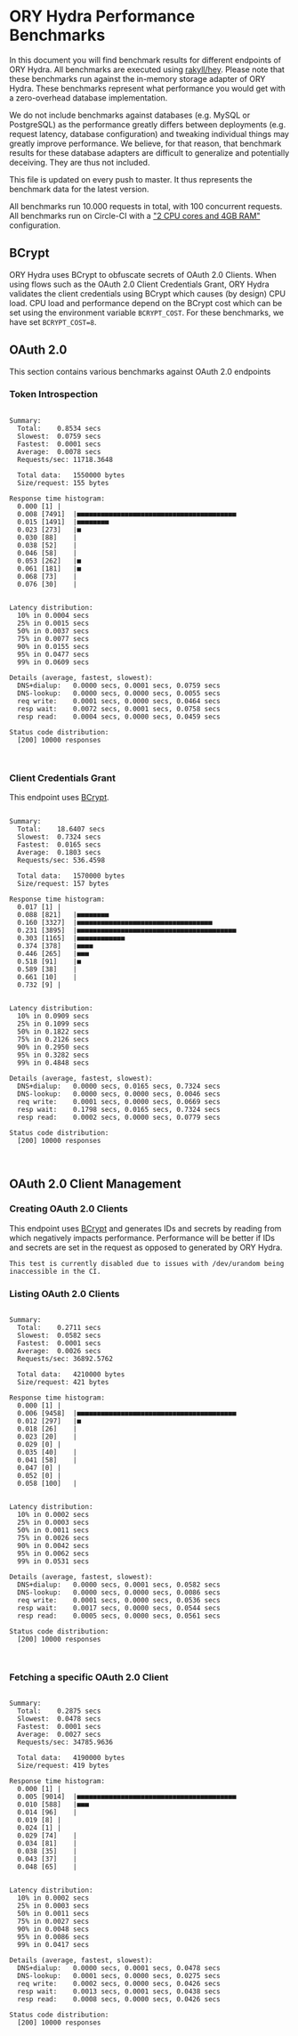 # ORY Hydra Performance Benchmarks

In this document you will find benchmark results for different endpoints of ORY Hydra. All benchmarks are executed
using [rakyll/hey](https://github.com/rakyll/hey). Please note that these benchmarks run against the in-memory storage
adapter of ORY Hydra. These benchmarks represent what performance you would get with a zero-overhead database implementation.

We do not include benchmarks against databases (e.g. MySQL or PostgreSQL) as the performance greatly differs between
deployments (e.g. request latency, database configuration) and tweaking individual things may greatly improve performance.
We believe, for that reason, that benchmark results for these database adapters are difficult to generalize and potentially
deceiving. They are thus not included.

This file is updated on every push to master. It thus represents the benchmark data for the latest version.

All benchmarks run 10.000 requests in total, with 100 concurrent requests. All benchmarks run on Circle-CI with a
["2 CPU cores and 4GB RAM"](https://support.circleci.com/hc/en-us/articles/360000489307-Why-do-my-tests-take-longer-to-run-on-CircleCI-than-locally-)
configuration.

## BCrypt

ORY Hydra uses BCrypt to obfuscate secrets of OAuth 2.0 Clients. When using flows such as the OAuth 2.0 Client Credentials
Grant, ORY Hydra validates the client credentials using BCrypt which causes (by design) CPU load. CPU load and performance
depend on the BCrypt cost which can be set using the environment variable `BCRYPT_COST`. For these benchmarks,
we have set `BCRYPT_COST=8`.

## OAuth 2.0

This section contains various benchmarks against OAuth 2.0 endpoints

### Token Introspection

```

Summary:
  Total:	0.8534 secs
  Slowest:	0.0759 secs
  Fastest:	0.0001 secs
  Average:	0.0078 secs
  Requests/sec:	11718.3648
  
  Total data:	1550000 bytes
  Size/request:	155 bytes

Response time histogram:
  0.000 [1]	|
  0.008 [7491]	|■■■■■■■■■■■■■■■■■■■■■■■■■■■■■■■■■■■■■■■■
  0.015 [1491]	|■■■■■■■■
  0.023 [273]	|■
  0.030 [88]	|
  0.038 [52]	|
  0.046 [58]	|
  0.053 [262]	|■
  0.061 [181]	|■
  0.068 [73]	|
  0.076 [30]	|


Latency distribution:
  10% in 0.0004 secs
  25% in 0.0015 secs
  50% in 0.0037 secs
  75% in 0.0077 secs
  90% in 0.0155 secs
  95% in 0.0477 secs
  99% in 0.0609 secs

Details (average, fastest, slowest):
  DNS+dialup:	0.0000 secs, 0.0001 secs, 0.0759 secs
  DNS-lookup:	0.0000 secs, 0.0000 secs, 0.0055 secs
  req write:	0.0001 secs, 0.0000 secs, 0.0464 secs
  resp wait:	0.0072 secs, 0.0001 secs, 0.0758 secs
  resp read:	0.0004 secs, 0.0000 secs, 0.0459 secs

Status code distribution:
  [200]	10000 responses



```

### Client Credentials Grant

This endpoint uses [BCrypt](#bcrypt).

```

Summary:
  Total:	18.6407 secs
  Slowest:	0.7324 secs
  Fastest:	0.0165 secs
  Average:	0.1803 secs
  Requests/sec:	536.4598
  
  Total data:	1570000 bytes
  Size/request:	157 bytes

Response time histogram:
  0.017 [1]	|
  0.088 [821]	|■■■■■■■■
  0.160 [3327]	|■■■■■■■■■■■■■■■■■■■■■■■■■■■■■■■■■■
  0.231 [3895]	|■■■■■■■■■■■■■■■■■■■■■■■■■■■■■■■■■■■■■■■■
  0.303 [1165]	|■■■■■■■■■■■■
  0.374 [378]	|■■■■
  0.446 [265]	|■■■
  0.518 [91]	|■
  0.589 [38]	|
  0.661 [10]	|
  0.732 [9]	|


Latency distribution:
  10% in 0.0909 secs
  25% in 0.1099 secs
  50% in 0.1822 secs
  75% in 0.2126 secs
  90% in 0.2950 secs
  95% in 0.3282 secs
  99% in 0.4848 secs

Details (average, fastest, slowest):
  DNS+dialup:	0.0000 secs, 0.0165 secs, 0.7324 secs
  DNS-lookup:	0.0000 secs, 0.0000 secs, 0.0046 secs
  req write:	0.0001 secs, 0.0000 secs, 0.0669 secs
  resp wait:	0.1798 secs, 0.0165 secs, 0.7324 secs
  resp read:	0.0002 secs, 0.0000 secs, 0.0779 secs

Status code distribution:
  [200]	10000 responses



```

## OAuth 2.0 Client Management

### Creating OAuth 2.0 Clients

This endpoint uses [BCrypt](#bcrypt) and generates IDs and secrets by reading from  which negatively impacts
performance. Performance will be better if IDs and secrets are set in the request as opposed to generated by ORY Hydra.

```
This test is currently disabled due to issues with /dev/urandom being inaccessible in the CI.
```

### Listing OAuth 2.0 Clients

```

Summary:
  Total:	0.2711 secs
  Slowest:	0.0582 secs
  Fastest:	0.0001 secs
  Average:	0.0026 secs
  Requests/sec:	36892.5762
  
  Total data:	4210000 bytes
  Size/request:	421 bytes

Response time histogram:
  0.000 [1]	|
  0.006 [9458]	|■■■■■■■■■■■■■■■■■■■■■■■■■■■■■■■■■■■■■■■■
  0.012 [297]	|■
  0.018 [26]	|
  0.023 [20]	|
  0.029 [0]	|
  0.035 [40]	|
  0.041 [58]	|
  0.047 [0]	|
  0.052 [0]	|
  0.058 [100]	|


Latency distribution:
  10% in 0.0002 secs
  25% in 0.0003 secs
  50% in 0.0011 secs
  75% in 0.0026 secs
  90% in 0.0042 secs
  95% in 0.0062 secs
  99% in 0.0531 secs

Details (average, fastest, slowest):
  DNS+dialup:	0.0000 secs, 0.0001 secs, 0.0582 secs
  DNS-lookup:	0.0000 secs, 0.0000 secs, 0.0086 secs
  req write:	0.0001 secs, 0.0000 secs, 0.0536 secs
  resp wait:	0.0017 secs, 0.0000 secs, 0.0544 secs
  resp read:	0.0005 secs, 0.0000 secs, 0.0561 secs

Status code distribution:
  [200]	10000 responses



```

### Fetching a specific OAuth 2.0 Client

```

Summary:
  Total:	0.2875 secs
  Slowest:	0.0478 secs
  Fastest:	0.0001 secs
  Average:	0.0027 secs
  Requests/sec:	34785.9636
  
  Total data:	4190000 bytes
  Size/request:	419 bytes

Response time histogram:
  0.000 [1]	|
  0.005 [9014]	|■■■■■■■■■■■■■■■■■■■■■■■■■■■■■■■■■■■■■■■■
  0.010 [588]	|■■■
  0.014 [96]	|
  0.019 [8]	|
  0.024 [1]	|
  0.029 [74]	|
  0.034 [81]	|
  0.038 [35]	|
  0.043 [37]	|
  0.048 [65]	|


Latency distribution:
  10% in 0.0002 secs
  25% in 0.0003 secs
  50% in 0.0011 secs
  75% in 0.0027 secs
  90% in 0.0048 secs
  95% in 0.0086 secs
  99% in 0.0417 secs

Details (average, fastest, slowest):
  DNS+dialup:	0.0000 secs, 0.0001 secs, 0.0478 secs
  DNS-lookup:	0.0001 secs, 0.0000 secs, 0.0275 secs
  req write:	0.0002 secs, 0.0000 secs, 0.0426 secs
  resp wait:	0.0013 secs, 0.0001 secs, 0.0438 secs
  resp read:	0.0008 secs, 0.0000 secs, 0.0426 secs

Status code distribution:
  [200]	10000 responses



```
